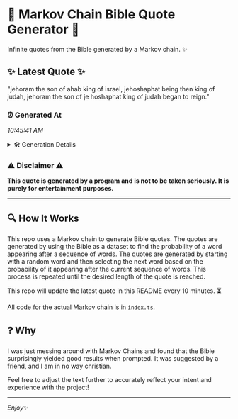# 📖 Markov Chain Bible Quote Generator 📖

Infinite quotes from the Bible generated by a Markov chain. ✨

## ✨ Latest Quote ✨
"jehoram the son of ahab king of israel, jehoshaphat being then king of judah, jehoram the son of je hoshaphat king of judah began to reign."

### ⏰ Generated At
*10:45:41 AM*

<details>
    <summary>🛠️ Generation Details</summary>
    <p>
        <strong>🌱 Seed:</strong> jehoram<br>
        <strong>🔄 Iterations:</strong> 25<br>
        <strong>📜 Context History:</strong><br>[ jehoram ]: the<br>[ jehoram, the ]: son<br>[ jehoram, the, son ]: of<br>[ jehoram, the, son, of ]: ahab<br>[ jehoram, the, son, of, ahab ]: king<br>[ jehoram, the, son, of, ahab, king ]: of<br>[ the, son, of, ahab, king, of ]: israel,<br>[ son, of, ahab, king, of, israel, ]: jehoshaphat<br>[ of, ahab, king, of, israel,, jehoshaphat ]: being<br>[ ahab, king, of, israel,, jehoshaphat, being ]: then<br>[ king, of, israel,, jehoshaphat, being, then ]: king<br>[ of, israel,, jehoshaphat, being, then, king ]: of<br>[ israel,, jehoshaphat, being, then, king, of ]: judah,<br>[ jehoshaphat, being, then, king, of, judah, ]: jehoram<br>[ being, then, king, of, judah,, jehoram ]: the<br>[ then, king, of, judah,, jehoram, the ]: son<br>[ king, of, judah,, jehoram, the, son ]: of<br>[ of, judah,, jehoram, the, son, of ]: je<br>[ judah,, jehoram, the, son, of, je ]: hoshaphat<br>[ jehoram, the, son, of, je, hoshaphat ]: king<br>[ the, son, of, je, hoshaphat, king ]: of<br>[ son, of, je, hoshaphat, king, of ]: judah<br>[ of, je, hoshaphat, king, of, judah ]: began<br>[ je, hoshaphat, king, of, judah, began ]: to<br>[ hoshaphat, king, of, judah, began, to ]: reign.<br>
    </p>
</details>

### ⚠️ Disclaimer ⚠️
**This quote is generated by a program and is not to be taken seriously. It is purely for entertainment purposes.**

---

## 🔍 How It Works

This repo uses a Markov chain to generate Bible quotes. The quotes are generated by using the Bible as a dataset to find the probability of a word appearing after a sequence of words. The quotes are generated by starting with a random word and then selecting the next word based on the probability of it appearing after the current sequence of words. This process is repeated until the desired length of the quote is reached.

This repo will update the latest quote in this README every 10 minutes. ⏳

All code for the actual Markov chain is in `index.ts`.

## ❓ Why

I was just messing around with Markov Chains and found that the Bible surprisingly yielded good results when prompted. 
It was suggested by a friend, and I am in no way christian.

Feel free to adjust the text further to accurately reflect your intent and experience with the project!

---

*Enjoy*✨
